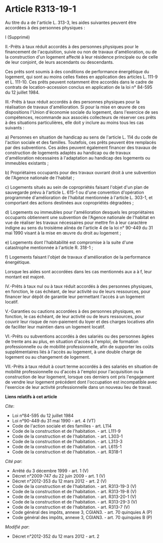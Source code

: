 # Article R313-19-1

Au titre du a de l'article L. 313-3, les aides suivantes peuvent être accordées à des personnes physiques : 

I (Supprimé) 

II.-Prêts à taux réduit accordés à des personnes physiques pour le financement de l'acquisition, suivie ou non de travaux
d'amélioration, ou de la construction d'un logement affecté à leur résidence principale ou de celle de leur conjoint, de
leurs ascendants ou descendants. 

Ces prêts sont soumis à des conditions de performance énergétique du logement, qui sont au moins celles fixées en application
des articles L. 111-9 et L. 111-10. Ces prêts peuvent notamment être accordés dans le cadre de contrats de location-accession
conclus en application de la loi n° 84-595 du 12 juillet 1984. 

III.-Prêts à taux réduit accordés à des personnes physiques pour la réalisation de travaux d'amélioration. Si pour la mise en
œuvre de ces dispositions l'Union d'économie sociale du logement, dans l'exercice de ses compétences, recommande aux associés
collecteurs de réserver ces prêts à des situations particulières, elle doit y inclure au moins tous les cas suivants : 

a) Personnes en situation de handicap au sens de l'article L. 114 du code de l'action sociale et des familles. Toutefois, ces
prêts peuvent être remplacés par des subventions. Ces aides peuvent également financer des travaux de construction de
logements adaptés au handicap ou de travaux d'amélioration nécessaires à l'adaptation au handicap des logements ou immeubles
existants ; 

b) Propriétaires occupants pour des travaux ouvrant droit à une subvention de l'Agence nationale de l'habitat ; 

c) Logements situés au sein de copropriétés faisant l'objet d'un plan de sauvegarde prévu à l'article L. 615-1 ou d'une
convention d'opération programmée d'amélioration de l'habitat mentionnée à l'article L. 303-1, et comportant des actions
destinées aux copropriétés dégradées ; 

d) Logements ou immeubles pour l'amélioration desquels les propriétaires occupants obtiennent une subvention de l'Agence
nationale de l'habitat en vue de réaliser les travaux nécessaires pour mettre fin à leur caractère indigne au sens du
troisième alinéa de l'article 4 de la loi n° 90-449 du 31 mai 1990 visant à la mise en œuvre du droit au logement ; 

e) Logements dont l'habitabilité est compromise à la suite d'une catastrophe mentionnée à l'article R. 318-1 ; 

f) Logements faisant l'objet de travaux d'amélioration de la performance énergétique. 

Lorsque les aides sont accordées dans les cas mentionnés aux a à f, leur montant est majoré. 

IV.-Prêts à taux nul ou à taux réduit accordés à des personnes physiques, en fonction, le cas échéant, de leur activité ou de
leurs ressources, pour financer leur dépôt de garantie leur permettant l'accès à un logement locatif. 

V.-Garanties ou cautions accordées à des personnes physiques, en fonction, le cas échéant, de leur activité ou de leurs
ressources, pour couvrir leur risque de non-paiement du loyer et des charges locatives afin de faciliter leur maintien dans
un logement locatif. 

VI.-Prêts ou subventions accordés à des salariés ou des personnes âgées de trente ans au plus, en situation d'accès à
l'emploi, de formation professionnelle ou de mobilité professionnelle, afin de supporter les coûts supplémentaires liés à
l'accès au logement, à une double charge de logement ou au changement de logement. 

VII.-Prêts à taux réduit à court terme accordés à des salariés en situation de mobilité professionnelle ou d'accès à l'emploi
pour l'acquisition ou la construction de leur logement, lorsque ces derniers ont pris l'engagement de vendre leur logement
précédent dont l'occupation est incompatible avec l'exercice de leur activité professionnelle dans un nouveau lieu de
travail.

**Liens relatifs à cet article**

_Cite_:

  - Loi n°84-595 du 12 juillet 1984
  - Loi n°90-449 du 31 mai 1990 - art. 4 (VT)
  - Code de l'action sociale et des familles - art. L114
  - Code de la construction et de l'habitation. - art. L111-9
  - Code de la construction et de l'habitation. - art. L303-1
  - Code de la construction et de l'habitation. - art. L313-3
  - Code de la construction et de l'habitation. - art. L615-1
  - Code de la construction et de l'habitation. - art. R318-1

_Cité par_:

  - Arrêté du 3 décembre 1999 - art. 1 (V)
  - Décret n°2009-747 du 22 juin 2009 - art. 1 (V)
  - Décret n°2012-353 du 12 mars 2012 - art. 2 (V)
  - Code de la construction et de l'habitation. - art. R313-19-3 (V)
  - Code de la construction et de l'habitation. - art. R313-19-8 (V)
  - Code de la construction et de l'habitation. - art. R313-20-1 (V)
  - Code de la construction et de l'habitation. - art. R313-29-3 (V)
  - Code de la construction et de l'habitation. - art. R313-7 (V)
  - Code général des impôts, annexe 3, CGIAN3. - art. 70 quinquies A (P)
  - Code général des impôts, annexe 3, CGIAN3. - art. 70 quinquies B (P)

_Modifié par_:

  - Décret n°2012-352 du 12 mars 2012 - art. 2
